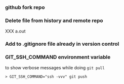 ### github fork repo

### Delete file from history and remote repo

XXX a.out

### Add to .gitignore file already in version control

### GIT_SSH_COMMAND environment variable

to show verbose messages while doing `git pull`

```
> GIT_SSH_COMMAND="ssh -vvv" git push
```
